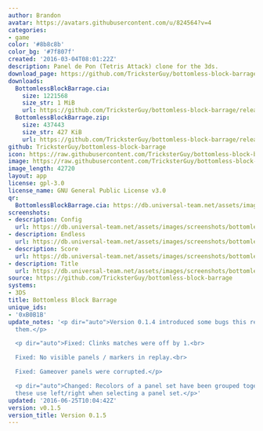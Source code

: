 ```yaml
---
author: Brandon
avatar: https://avatars.githubusercontent.com/u/824564?v=4
categories:
- game
color: '#8b8c8b'
color_bg: '#7f807f'
created: '2016-03-04T08:01:22Z'
description: Panel de Pon (Tetris Attack) clone for the 3ds.
download_page: https://github.com/TricksterGuy/bottomless-block-barrage/releases
downloads:
  BottomlessBlockBarrage.cia:
    size: 1221568
    size_str: 1 MiB
    url: https://github.com/TricksterGuy/bottomless-block-barrage/releases/download/v0.1.5/BottomlessBlockBarrage.cia
  BottomlessBlockBarrage.zip:
    size: 437443
    size_str: 427 KiB
    url: https://github.com/TricksterGuy/bottomless-block-barrage/releases/download/v0.1.5/BottomlessBlockBarrage.zip
github: TricksterGuy/bottomless-block-barrage
icon: https://raw.githubusercontent.com/TricksterGuy/bottomless-block-barrage/master/resources/icon.png
image: https://raw.githubusercontent.com/TricksterGuy/bottomless-block-barrage/master/resources/banner.png
image_length: 42720
layout: app
license: gpl-3.0
license_name: GNU General Public License v3.0
qr:
  BottomlessBlockBarrage.cia: https://db.universal-team.net/assets/images/qr/bottomlessblockbarrage-cia.png
screenshots:
- description: Config
  url: https://db.universal-team.net/assets/images/screenshots/bottomless-block-barrage/config.png
- description: Endless
  url: https://db.universal-team.net/assets/images/screenshots/bottomless-block-barrage/endless.png
- description: Score
  url: https://db.universal-team.net/assets/images/screenshots/bottomless-block-barrage/score.png
- description: Title
  url: https://db.universal-team.net/assets/images/screenshots/bottomless-block-barrage/title.png
source: https://github.com/TricksterGuy/bottomless-block-barrage
systems:
- 3DS
title: Bottomless Block Barrage
unique_ids:
- '0xB0B1B'
update_notes: '<p dir="auto">Version 0.1.4 introduced some bugs this release fixes
  them.</p>

  <p dir="auto">Fixed: Clinks matches were off by 1.<br>

  Fixed: No visible panels / markers in replay.<br>

  Fixed: Gameover panels were corrupted.</p>

  <p dir="auto">Changed: Recolors of a panel set have been grouped together to access
  these use left/right when selecting a panel set.</p>'
updated: '2016-06-25T10:04:42Z'
version: v0.1.5
version_title: Version 0.1.5
---
```

